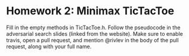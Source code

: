 # Homework 2: Minimax TicTacToe

Fill in the empty methods in TicTacToe.h. Follow the pseudocode in the adversarial search slides (linked from the website). Make sure to enable travis, open a pull request, and mention @rivlev in the body of the pull request, along with your full name.
